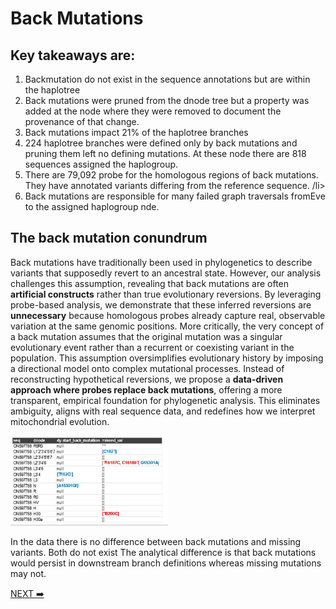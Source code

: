 # Back Mutations

## Key takeaways are:
<ol>
 <li>Backmutation do not exist in the sequence annotations but are within the haplotree</li>
 <li>Back mutations were pruned from the dnode tree but a property was added at the node where they were removed to document the provenance of that change. </li>
 <li>Back mutations impact 21% of the haplotree branches </li>
 <li>224 haplotree branches were defined only by back mutations and pruning them left no defining mutations. At these node there are 818 sequences assigned the haplogroup. </li>
 <li>There are 79,092 probe for the homologous regions of back mutations. They have annotated variants differing from the reference sequence. /li>
 <li>Back mutations are responsible for many failed graph traversals fromEve to the assigned haplogroup nde.</li>
</ol>

## The back mutation conundrum 

Back mutations have traditionally been used in phylogenetics to describe variants that supposedly revert to an ancestral state. However, our analysis challenges this assumption, revealing that back mutations are often **artificial constructs** rather than true evolutionary reversions. By leveraging probe-based analysis, we demonstrate that these inferred reversions are **unnecessary** because homologous probes already capture real, observable variation at the same genomic positions. More critically, the very concept of a back mutation assumes that the original mutation was a singular evolutionary event rather than a recurrent or coexisting variant in the population. This assumption oversimplifies evolutionary history by imposing a directional model onto complex mutational processes. Instead of reconstructing hypothetical reversions, we propose a **data-driven approach where probes replace back mutations**, offering a more transparent, empirical foundation for phylogenetic analysis. This eliminates ambiguity, aligns with real sequence data, and redefines how we interpret mitochondrial evolution.  


<img src="https://github.com/waigitdas/mt_DNA_Knowledge_Graph/blob/main/100_images/haplotree_traversal_with%20back_and_missing_variants.jpeg" width="50%" height="50%">



In the data there is no difference between back mutations and missing variants. Both do not exist The analytical difference is that back mutations would persist in downstream branch definitions whereas missing mutations may not. 



<a href="https://github.com/waigitdas/Mitochondrial-DNA-Research/tree/main/010_Knowledge_Graph/D_Graph_Characteristics/d_Haplotree_Timelines">NEXT ➡️</a>